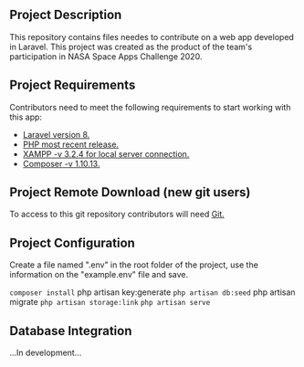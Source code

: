 ## Project Description
This repository contains files needes to contribute on a web app developed in Laravel. This project was created as the product of the team's participation in NASA Space Apps Challenge 2020.

## Project Requirements
Contributors need to meet the following requirements to start working with this app:
<ul>
  <li><a href="https://laravel.com/" target="_blank">Laravel version 8.</a></li>
  <li><a href="https://www.php.net/downloads.php" target="_blank">PHP most recent release.</a></li>
  <li><a href="https://www.apachefriends.org/es/index.html" target="_blank">XAMPP -v 3.2.4 for local server connection.</a></li>
  <li><a href="https://getcomposer.org/download/" target="_blank">Composer -v 1.10.13.</a></li>
</ul>

## Project Remote Download (new git users)
To access to this git repository contributors will need <a href="https://git-scm.com/downloads" target="_blank">Git.</a>

## Project Configuration
Create a file named ".env" in the root folder of the project, use the information on the "example.env" file and save.

``
composer install
``
php artisan key:generate
``
php artisan db:seed
``
php artisan migrate
``
php artisan storage:link
``
``
php artisan serve
``

## Database Integration
...In development...



